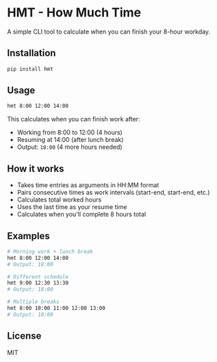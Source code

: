 # HMT - How Much Time

A simple CLI tool to calculate when you can finish your 8-hour workday.

## Installation

```bash
pip install hmt
```

## Usage

```bash
hmt 8:00 12:00 14:00
```

This calculates when you can finish work after:
- Working from 8:00 to 12:00 (4 hours)
- Resuming at 14:00 (after lunch break)
- Output: `18:00` (4 more hours needed)

## How it works

- Takes time entries as arguments in HH:MM format
- Pairs consecutive times as work intervals (start-end, start-end, etc.)
- Calculates total worked hours
- Uses the last time as your resume time
- Calculates when you'll complete 8 hours total

## Examples

```bash
# Morning work + lunch break
hmt 8:00 12:00 14:00
# Output: 18:00

# Different schedule
hmt 9:00 12:30 13:30
# Output: 18:00

# Multiple breaks
hmt 8:00 10:00 11:00 12:00 13:00
# Output: 18:00
```

## License

MIT
